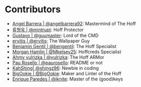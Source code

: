 # Contributors

- [Angel Barrera | @angelbarrera92](https://github.com/angelbarrera92): Mastermind of The Hoff
- [류형욱 | @mintrupt](https://github.com/mintrupt): Hoff Protector
- [Gustavo | @guumaster](https://github.com/guumaster): Lord of the CMD
- [ervitis | @ervitis](https://github.com/ervitis): The Wallpaper Guy
- [Benjamin Gentil | @bengentil](https://github.com/bengentil): The Hoff Specialist
- [Morgan Hamlin | @Mkelsey25](https://github.com/Mkelsey25): Hoffcreds Specialist
- [Ahmy yulrizka | @yulrizka](https://github.com/yulrizka): The Hoff ARMor
- [Pau Rosello | @paurosello](https://github.com/paurosello): README or not
- [KahShing| @shingz96](https://github.com/shingz96): Newbie in coding
- [BigOokie | @BigOokie](https://github.com/BigOokie): Maker and Linter of the Hoff
- [Enrique Paredes | @iknite](https://github.com/iknite): Master of the (good)keys
